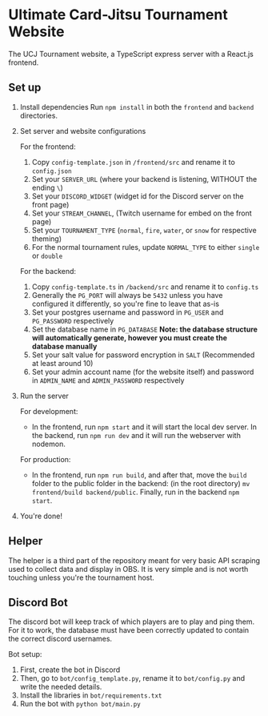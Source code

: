 # Ultimate Card-Jitsu Tournament Website
The UCJ Tournament website, a TypeScript express server with a React.js frontend.

## Set up

1. Install dependencies
Run `npm install` in both the `frontend` and `backend` directories.

2. Set server and website configurations

    For the frontend:
    1. Copy `config-template.json` in `/frontend/src` and rename it to `config.json`
    2. Set your `SERVER_URL` (where your backend is listening, WITHOUT the ending `\`)
    3. Set your `DISCORD_WIDGET` (widget id for the Discord server on the front page)
    4. Set your `STREAM_CHANNEL`, (Twitch username for embed on the front page)
    5. Set your `TOURNAMENT_TYPE` (`normal`, `fire`, `water`, or `snow` for respective theming)
    6. For the normal tournament rules, update `NORMAL_TYPE` to either `single` or `double`

    For the backend:
    1. Copy `config-template.ts` in `/backend/src` and rename it to `config.ts`
    2. Generally the `PG_PORT` will always be `5432` unless you have configured it differently, so you're fine to leave that as-is
    3. Set your postgres username and password in `PG_USER` and `PG_PASSWORD` respectively
    4. Set the database name in `PG_DATABASE`
    **Note: the database structure will automatically generate, however you must create the database manually**
    5. Set your salt value for password encryption in `SALT` (Recommended at least around 10)
    6. Set your admin account name (for the website itself) and password in `ADMIN_NAME` and `ADMIN_PASSWORD` respectively

3. Run the server

    For development:
    * In the frontend, run `npm start` and it will start the local dev server. In the backend, run `npm run dev` and it will run the webserver with nodemon.

    For production:
    * In the frontend, run `npm run build`, and after that, move the `build` folder to the public folder in the backend: (in the root directory) `mv frontend/build backend/public`. Finally, run in the backend `npm start`.

4. You're done!

## Helper

The helper is a third part of the repository meant for very basic API scraping used to collect data and display in OBS. It is very simple and is not worth touching unless you're the tournament host.

## Discord Bot

The discord bot will keep track of which players are to play and ping them. For it to work, the database must have been correctly updated to contain the correct discord usernames.

Bot setup:

1. First, create the bot in Discord
2. Then, go to `bot/config_template.py`, rename it to `bot/config.py` and write the needed details.
3. Install the libraries in `bot/requirements.txt`
4. Run the bot with `python bot/main.py`